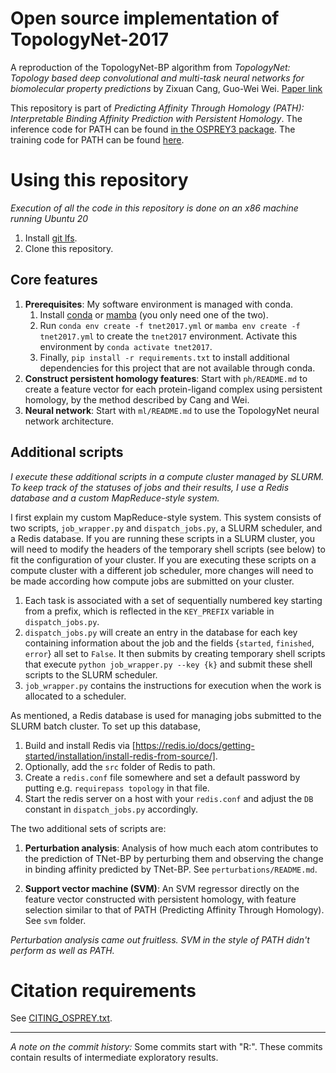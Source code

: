 # Open source implementation of TopologyNet-2017

A reproduction of the TopologyNet-BP algorithm from *TopologyNet: Topology based deep convolutional and multi-task neural networks for biomolecular property predictions* by Zixuan Cang, Guo-Wei Wei. [Paper link](https://journals.plos.org/ploscompbiol/article?id=10.1371/journal.pcbi.1005690)

This repository is part of *Predicting Affinity Through Homology (PATH): Interpretable Binding Affinity Prediction with Persistent Homology*. The inference code for PATH can be found [in the OSPREY3 package](https://github.com/donaldlab/OSPREY3/tree/main/src/main/python/path). The training code for PATH can be found [here](https://github.com/longyuxi/gbr-tnet).

# Using this repository

*Execution of all the code in this repository is done on an x86 machine running Ubuntu 20*

1. Install [git lfs](https://git-lfs.com/).
2. Clone this repository.

## Core features

1. **Prerequisites**: My software environment is managed with conda.
    1. Install [conda](https://docs.conda.io/projects/conda/en/stable/user-guide/install/download.html) or [mamba](https://mamba.readthedocs.io/en/latest/mamba-installation.html) (you only need one of the two).
    2. Run `conda env create -f tnet2017.yml` or `mamba env create -f tnet2017.yml` to create the `tnet2017` environment. Activate this environment by `conda activate tnet2017`.
    3. Finally, `pip install -r requirements.txt` to install additional dependencies for this project that are not available through conda.
2. **Construct persistent homology features**: Start with `ph/README.md` to create a feature vector for each protein-ligand complex using persistent homology, by the method described by Cang and Wei.
3. **Neural network**: Start with `ml/README.md` to use the TopologyNet neural network architecture.

## Additional scripts

*I execute these additional scripts in a compute cluster managed by SLURM. To keep track of the statuses of jobs and their results, I use a Redis database and a custom MapReduce-style system.*

I first explain my custom MapReduce-style system. This system consists of two scripts, `job_wrapper.py` and `dispatch_jobs.py`, a SLURM scheduler, and a Redis database. If you are running these scripts in a SLURM cluster, you will need to modify the headers of the temporary shell scripts (see below) to fit the configuration of your cluster. If you are executing these scripts on a compute cluster with a different job scheduler, more changes will need to be made according how compute jobs are submitted on your cluster.

1. Each task is associated with a set of sequentially numbered key starting from a prefix, which is reflected in the `KEY_PREFIX` variable in `dispatch_jobs.py`.
2. `dispatch_jobs.py` will create an entry in the database for each key containing information about the job and the fields {`started`, `finished`, `error`} all set to `False`. It then submits by creating temporary shell scripts that execute `python job_wrapper.py --key {k}` and submit these shell scripts to the SLURM scheduler.
3. `job_wrapper.py` contains the instructions for execution when the work is allocated to a scheduler.

As mentioned, a Redis database is used for managing jobs submitted to the SLURM batch cluster. To set up this database,

1. Build and install Redis via [https://redis.io/docs/getting-started/installation/install-redis-from-source/].
2. Optionally, add the `src` folder of Redis to path.
3. Create a `redis.conf` file somewhere and set a default password by putting e.g. `requirepass topology` in that file.
4. Start the redis server on a host with your `redis.conf` and adjust the `DB` constant in `dispatch_jobs.py` accordingly.

The two additional sets of scripts are:

1. **Perturbation analysis**: Analysis of how much each atom contributes to the prediction of TNet-BP by perturbing them and observing the change in binding affinity predicted by TNet-BP. See `perturbations/README.md`.

2. **Support vector machine (SVM)**: An SVM regressor directly on the feature vector constructed with persistent homology, with feature selection similar to that of PATH (Predicting Affinity Through Homology). See `svm` folder.

*Perturbation analysis came out fruitless. SVM in the style of PATH didn't perform as well as PATH.*


# Citation requirements

See [CITING_OSPREY.txt](CITING_OSPREY.txt).

---

*A note on the commit history:* Some commits start with "R:". These commits contain results of intermediate exploratory results.